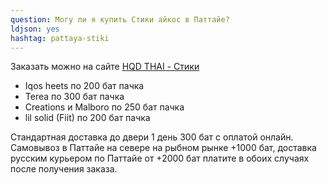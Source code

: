 ```yaml
---
question: Могу ли я купить Стики айкос в Паттайе?
ldjson: yes 
hashtag: pattaya-stiki
---
```


Заказать можно на сайте [HQD THAI - Стики](https://hqdthai.ru/stiki/iqosstiki/)

* Iqos heets по 200 бат пачка
* Terea по 300 бат пачка
* Creations и Malboro по 250 бат пачка 
* lil solid (Fiit) по 200 бат пачка 

Стандартная доставка до двери 1 день  300 бат с оплатой онлайн. Самовывоз в Паттайе на севере на рыбном рынке +1000 бат, доставка русским курьером по Паттайе от +2000 бат платите в обоих случаях после получения заказа. 
